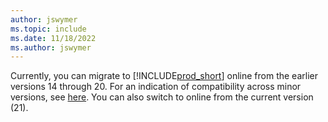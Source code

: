 ```yaml
---
author: jswymer
ms.topic: include
ms.date: 11/18/2022
ms.author: jswymer
---
```

Currently, you can migrate to [!INCLUDE[prod_short](prod_short.md)] online from the earlier versions 14 through 20. For an indication of compatibility across minor versions, see [here](../upgrade/upgrade-v14-v15-compatibility.md). You can also switch to online from the current version (21).